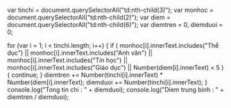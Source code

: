 var tinchi = document.querySelectorAll("td:nth-child(3)");
var monhoc = document.querySelectorAll("td:nth-child(2)");
var diem = document.querySelectorAll("td:nth-child(6)");
var diemtren = 0,
diemduoi = 0;

for (var i = 1; i < tinchi.length; i++) {
if (
monhoc[i].innerText.includes("Thể dục") ||
monhoc[i].innerText.includes("Anh văn") ||
monhoc[i].innerText.includes("Tin học") ||
monhoc[i].innerText.includes("Giáo dục") || Number(diem[i].innerText) < 5
) {
continue;
}
diemtren += Number(tinchi[i].innerText) * Number(diem[i].innerText);
diemduoi += Number(tinchi[i].innerText);
}
console.log("Tong tin chi : " + diemduoi);
console.log("Diem trung binh : " + diemtren / diemduoi);
